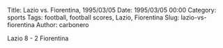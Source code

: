 Title: Lazio vs. Fiorentina, 1995/03/05
Date: 1995/03/05 00:00
Category: sports
Tags: football, football scores, Lazio, Fiorentina
Slug: lazio-vs-fiorentina
Author: carbonero


Lazio 8 - 2 Fiorentina
